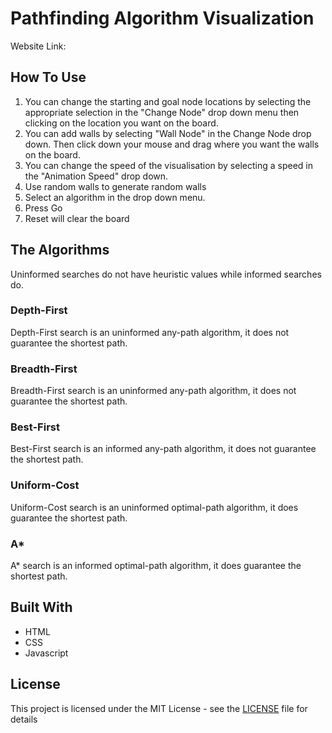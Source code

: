 # Pathfinding Algorithm Visualization

Website Link: 

## How To Use
1. You can change the starting and goal node locations by selecting the appropriate selection in the "Change Node" drop down menu then clicking on the location you want on the board.
2. You can add walls by selecting "Wall Node" in the Change Node drop down. Then click down your mouse and drag where you want the walls on the board.
3. You can change the speed of the visualisation by selecting a speed in the "Animation Speed" drop down.
4. Use random walls to generate random walls
5. Select an algorithm in the drop down menu.
6. Press Go
7. Reset will clear the board
## The Algorithms
Uninformed searches do not have heuristic values while informed searches do.
### Depth-First
Depth-First search is an uninformed any-path algorithm, it does not guarantee the shortest path.

### Breadth-First
Breadth-First search is an uninformed any-path algorithm, it does not guarantee the shortest path. 

### Best-First
Best-First search is an informed any-path algorithm, it does not guarantee the shortest path. 

### Uniform-Cost
Uniform-Cost search is an uninformed optimal-path algorithm, it does guarantee the shortest path. 

### A*
A* search is an informed optimal-path algorithm, it does guarantee the shortest path. 

## Built With

* HTML
* CSS
* Javascript

## License

This project is licensed under the MIT License - see the [LICENSE](LICENSE) file for details

